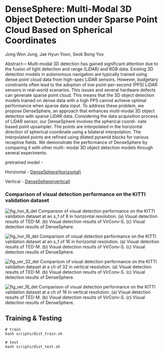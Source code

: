 # DenseSphere: Multi-Modal 3D Object Detection under Sparse Point Cloud Based on Spherical Coordinates

Jong Won Jung, Jae Hyun Yoon, Seok Bong Yoo

Abstract— Multi-modal 3D detection has gained significant
attention due to the fusion of light detection and range (LiDAR)
and RGB data. Existing 3D detection models in autonomous
navigation are typically trained using dense point cloud data
from high-spec LiDAR sensors. However, budgetary constraints
often lead to the adoption of low point-per-second (PPS)
LiDAR sensors in real-world scenarios. This issues and several
hardware defects can generate sparse point cloud. This means
that the 3D object detection models trained on dense data with a
high PPS cannot achieve optimal performance when sparse data
input. To address these problem, we propose DenseSphere, an
approach that enhances multi-modal 3D object detection with
sparse LiDAR data. Considering the data acquisition process of
LiDAR sensor, our DenseSphere involves the spherical coordi-
nate based point upsampler. The points are interpolated in the
horizontal direction of spherical coordinate using a bilateral
interpolation. The interpolated points are refined using dilated
pyramid blocks for various receptive fields. We demonstrate the
performance of DenseSphere by comparing it with other multi-
modal 3D object detection models through several experiments.

pretrained model - 

Horizontal - [DenseSphere(horizontal)](https://drive.google.com/file/d/1edJFqp9LXBWVtH6aY-gt4hI8GTLyROS6/view?usp=drive_link)

Vertical - [DenseSphere(vertical)](https://drive.google.com/file/d/1edJFqp9LXBWVtH6aY-gt4hI8GTLyROS6/view?usp=drive_link)

### Comparison of visual detection performance on the KITTI validation dataset

![fig_hor_8_det](https://github.com/Jung-jongwon/DenseSphere/assets/85870991/899a0d7d-99bc-4903-aafc-738a1b6824ac)
Comparison of visual detection performance on the KITTI validation dataset at an s_f of 8 in horizontal resolution. (a) Visual detection results of TED-M. (b) Visual detection results of VirConv-S. (c) Visual detection results of DenseSphere.

![fig_hor_16_det](https://github.com/Jung-jongwon/DenseSphere/assets/85870991/dfddc14a-633a-4b84-8f31-e83600a89151)
Comparison of visual detection performance on the KITTI validation dataset at an s_f of 16 in horizontal resolution. (a) Visual detection results of TED-M. (b) Visual detection results of VirConv-S. (c) Visual detection results of DenseSphere.

![fig_ver_32_det](https://github.com/Jung-jongwon/DenseSphere/assets/85870991/ea345159-3937-41de-9b5f-bbfd40a7fb79)
Comparison of visual detection performance on the KITTI validation dataset at a ch of 32 in vertical resolution. (a) Visual detection results of TED-M. (b) Visual detection results of VirConv-S. (c) Visual detection results of DenseSphere.

![fig_ver_16_det](https://github.com/Jung-jongwon/DenseSphere/assets/85870991/ccfb6abb-1916-4b6d-860d-704801faff4d)
Comparison of visual detection performance on the KITTI validation dataset at a ch of 16 in vertical resolution. (a) Visual detection results of TED-M. (b) Visual detection results of VirConv-S. (c) Visual detection results of DenseSphere.





## Training & Testing
```
# train
bash scripts/dist_train.sh

# test
bash scripts/dist_test.sh

